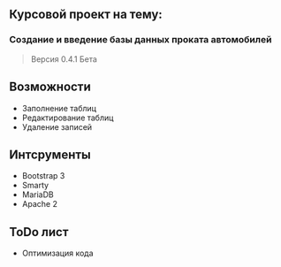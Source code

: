 ## Курсовой проект на тему:
###  Создание и введение базы данных проката автомобилей


> Версия 0.4.1 Бета

## Возможности
- Заполнение таблиц
- Редактирование таблиц
- Удаление записей

## Интсрументы
- Bootstrap 3
- Smarty
- MariaDB
- Apache 2

## ToDo лист
- Оптимизация кода
